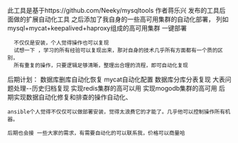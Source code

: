 此工具是基于https://github.com/Neeky/mysqltools 作者蒋乐兴 发布的工具后面做的扩展自动化工具
之后添加了我自身的一些高可用集群的自动化部署，
列如mysql+mycat+keepalived+haproxy组成的高可用集群 一键部署

	  不仅仅是安装，个人觉得操作也可以复现
	  试想一下 ，学习的所有经验可以复现出来，那对自身的技术几乎所有方面都有一个质的区别，
	  所有重复的操作，只要逻辑足够清晰，整理出合理的流程，即可自动化复现
后期计划：
	数据库删库自动化恢复
	mycat自动化配置
	数据库分库分表复现
	大表问题处理--历史归档复现
	实现redis集群的高可以用
	实现mogodb集群的高可用
    后期实现数据自动化修复和排查的操作自动化、
	
	ansible个人觉得不仅仅可以做部署安装，觉得太浪费它的才能了。几乎他可以控制操作所有机器。
	
	后期也会接 一些大家的需求，有需要自动化的可以联系我，价格可以商量哈

